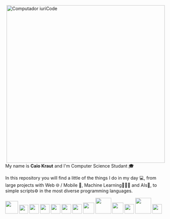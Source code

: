 <img src="https://i.ibb.co/mzYHhQw/page.png" min-width="500px" max-width="500px" width="500px" align="right" alt="Computador iuriCode">

<p align="left">My name is <strong>Caio Kraut</strong> and I'm Computer Science Studant 🎓</p>

<p align="left">
  In this repository you will find a little of the things I do in my day 💻, from large projects with Web 🌐 / Mobile 📱, Machine Learning👨🏻‍💻 and AIs🤖, to simple scripts⚙️ in the most diverse programming languages.
</p>
<p align="left">
  <img src="https://upload.wikimedia.org/wikipedia/commons/6/61/HTML5_logo_and_wordmark.svg" width="40px"/>
  <img src="https://upload.wikimedia.org/wikipedia/commons/d/d5/CSS3_logo_and_wordmark.svg" width="28px"/>
  <img src="https://focusnfe.com.br/wp-content/themes/novo-focus-nfe/novo/img/exemplos-de-codigo/java-topo.svg" width="30px"/>
  <img src="https://upload.wikimedia.org/wikipedia/commons/6/6a/JavaScript-logo.png" width="30px"/>
  <img src="https://seeklogo.com/images/C/c-sharp-c-logo-02F17714BA-seeklogo.com.png" width="30px"/>
  <img src="https://raw.githubusercontent.com/isocpp/logos/master/cpp_logo.png" width="30px"/>
  <img src="https://seeklogo.com/images/N/nodejs-logo-FBE122E377-seeklogo.com.png" width="30px"/>
  <img src="https://devkico.itexto.com.br/wp-content/uploads/2014/08/spring-boot-project-logo.png" width="35px"/>
  <img src="https://i0.wp.com/w3b.com.br/wp-content/uploads/2013/07/logo-php.png?ssl=1" width="50px"/>
  <img src="https://i.ibb.co/nkfVSM6/kisspng-python-javascript-logo-clojure-python-logo-download-5b4ba7062cea30-575890131531684614184.png" width="35px"/>
  <img src="https://upload.wikimedia.org/wikipedia/commons/d/d7/Android_robot.svg" width="30px"/>
  <img src="https://upload.wikimedia.org/wikipedia/commons/a/a7/React-icon.svg" width=50px"/>
  <img src="https://upload.wikimedia.org/wikipedia/commons/thumb/c/c9/JSON_vector_logo.svg/1200px-JSON_vector_logo.svg.png" width=30px"/>
</p>  
